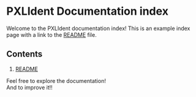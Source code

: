 # PXLIdent Documentation index
  
Welcome to the PXLIdent documentation index! 
This is an example index page with a link to the [README](readme.md) file.  
  
## Contents  
  
1. [README](readme.md)  
  
Feel free to explore the documentation!  
And to improve it!!
